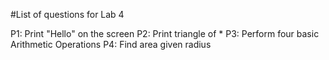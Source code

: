 #List of questions for Lab 4

P1: Print "Hello" on the screen
P2: Print triangle of *
P3: Perform four basic Arithmetic Operations
P4: Find area given radius
